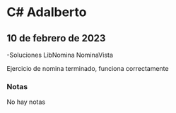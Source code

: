 # C# Adalberto

## 10 de febrero de 2023

-Soluciones
LibNomina
NominaVista

Ejercicio de nomina terminado, funciona correctamente

### Notas

No hay notas